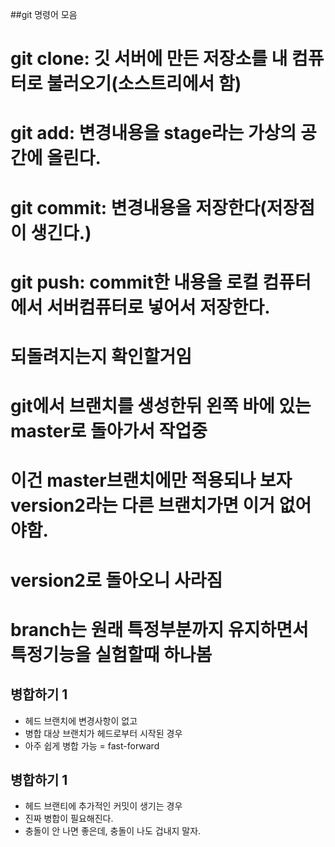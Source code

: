 ##git 명령어 모음
# git clone: 깃 서버에 만든 저장소를 내 컴퓨터로 불러오기(소스트리에서 함)
# git add: 변경내용을 stage라는 가상의 공간에 올린다.
# git commit: 변경내용을 저장한다(저장점이 생긴다.)
# git push: commit한 내용을 로컬 컴퓨터에서 서버컴퓨터로 넣어서 저장한다.


# 되돌려지는지 확인할거임
# git에서 브랜치를 생성한뒤 왼쪽 바에 있는 master로 돌아가서 작업중
# 이건 master브랜치에만 적용되나 보자 version2라는 다른 브랜치가면 이거 없어야함.

# version2로 돌아오니 사라짐
# branch는 원래 특정부분까지 유지하면서 특정기능을 실험할때 하나봄

## 병합하기 1 
- 헤드 브랜치에 변경사항이 없고
- 병합 대상 브랜치가 헤드로부터 시작된 경우
- 아주 쉽게 병합 가능 = fast-forward

## 병합하기 1
- 헤드 브랜티에 추가적인 커밋이 생기는 경우
- 진짜 병합이 필요해진다.
- 충돌이 안 나면 좋은데, 충돌이 나도 겁내지 말자.